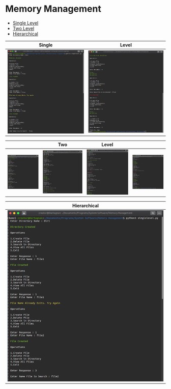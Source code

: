 # Memory Management

- [Single Level](https://github.com/rahulrmsh/system-software/blob/master/Memory%20Management/singlelevel.py)
- [Two Level](https://github.com/rahulrmsh/system-software/blob/master/Memory%20Management/twoLevel.py)
- [Hierarchical](https://github.com/rahulrmsh/system-software/blob/master/Memory%20Management/hierarchical.py)

| Single |  Level |
| --- | --- |
| ![Single Level](images/screens1.png) | ![Single Level](images/screens2.png) |

|| Two | Level ||
| --- | --- | --- | --- |
| ![Two Level](images/two-level-1.png) | ![Two Level](images/two-level-2.png) | ![Two Level](images/two-level-3.png) | ![Two Level](images/two-level-4.png) |

| Hierarchical |
| --- |
| ![Single Level](images/screens1.png) | ![Single Level](images/screens2.png)

